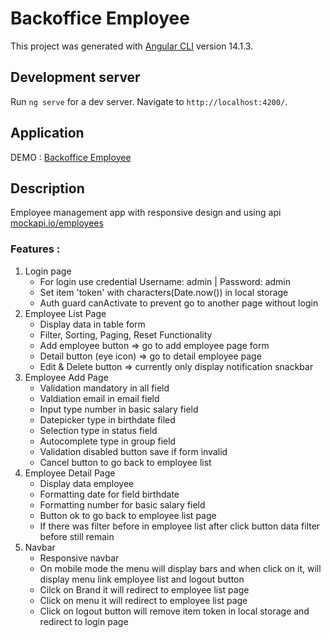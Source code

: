 # Backoffice Employee

This project was generated with [Angular CLI](https://github.com/angular/angular-cli) version 14.1.3.

## Development server
Run `ng serve` for a dev server. Navigate to `http://localhost:4200/`.

## Application
DEMO : [Backoffice Employee](https://laska-adief.github.io/backoffice-employee/)

## Description 
Employee management app with responsive design and using api [mockapi.io/employees](https://645866830c15cb14821d0079.mockapi.io/employees)

### Features : 
1. Login page 
   - For login use credential Username: admin | Password: admin
   - Set item 'token' with characters(Date.now()) in local storage 
   - Auth guard canActivate to prevent go to another page without login 
2. Employee List Page
   - Display data in table form
   - Filter, Sorting, Paging, Reset Functionality
   - Add employee button => go to add employee page form
   - Detail button (eye icon) => go to detail employee page
   - Edit & Delete button => currently only display notification snackbar
3. Employee Add Page
   - Validation mandatory in all field
   - Valdiation email in email field
   - Input type number in basic salary field
   - Datepicker type in birthdate filed
   - Selection type in status field
   - Autocomplete type in group field
   - Validation disabled button save if form invalid
   - Cancel button to go back to employee list
4. Employee Detail Page
   - Display data employee
   - Formatting date for field birthdate
   - Formatting number for basic salary field
   - Button ok to go back to employee list page
   - If there was filter before in employee list after click button data filter before still remain
5. Navbar
   - Responsive navbar
   - On mobile mode the menu will display bars and when click on it, will display menu link employee list and logout button
   - Cilck on Brand it will redirect to employee list page
   - Click on menu it will redirect to employee list page
   - Click on logout button will remove item token in local storage and redirect to login page
